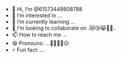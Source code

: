 - 👋 Hi, I’m @61573449808788
- 👀 I’m interested in ...
- 🌱 I’m currently learning ...
- 💞️ I’m looking to collaborate on .😿😘😹🤭🥴..
- 📫 How to reach me ...
- 😄 Pronouns: ...🤫🫡😂😳☹️
- ⚡ Fun fact: ...

<!---
61573449808788/61573449808788 is a ✨ special ✨ repository because its `README.md` (this file) appears on your GitHub profile.
You can click the Preview link to take a look at your changes.
--->
